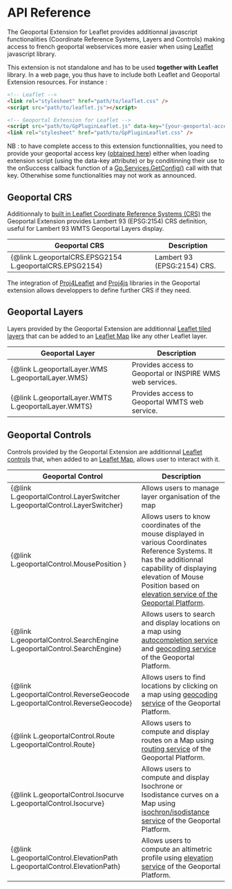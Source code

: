 # API Reference

The Geoportal Extension for Leaflet provides additionnal javascript functionalities (Coordinate Reference Systems, Layers and Controls) making access to french geoportal webservices more easier when using <a href="http://leafletjs.com/" target="_blank">Leaflet</a> javascript library.

This extension is not standalone and has to be used **together with Leaflet** library. In a web page, you thus have to include both Leaflet and Geoportal Extension resources. For instance :


``` html
<!-- Leaflet -->
<link rel="stylesheet" href="path/to/leaflet.css" />
<script src="path/to/leaflet.js"></script>

<!-- Geoportal Extension for Leaflet -->
<script src="path/to/GpPluginLeaflet.js" data-key="{your-geoportal-access-key}"></script>
<link rel="stylesheet" href="path/to/GpPluginLeaflet.css" />
```

NB : to have complete access to this extension functionnalities, you need to provide your geoportal access key (<a href="http://professionnels.ign.fr/ign/contrats" target="_blank">obtained here</a>) either when loading extension script (using the data-key attribute) or by conditinning their use to the onSuccess callback function of a <a href="http://ignf.github.io/geoportal-access-lib/latest/jsdoc/module-Services.html#~getConfig" target="_blank">Gp.Services.GetConfig()</a> call with that key. Otherwhise some functionalities may not work as announced.


## Geoportal CRS

Additionnaly to <a href="http://leafletjs.com/reference.html#icrs" target="_blank">built in Leaflet Coordinate Reference Systems (CRS)</a> the Geoportal Extension provides Lambert 93 (EPSG:2154) CRS definition, useful for Lambert 93 WMTS Geoportal Layers display.

| Geoportal CRS | Description |
| - | - |
| {@link L.geoportalCRS.EPSG2154 L.geoportalCRS.EPSG2154} | Lambert 93 (EPSG:2154) CRS. |

The integration of <a href="http://kartena.github.io/Proj4Leaflet/" target="_blank">Proj4Leaflet</a> and <a href="http://proj4js.org/" target="_blank">Proj4js</a> libraries in the Geoportal extension allows developpers to define further CRS if they need.

## Geoportal Layers

Layers provided by the Geoportal Extension are additionnal <a href="http://leafletjs.com/reference.html#tilelayer" target="_blank">Leaflet tiled layers</a> that can be added to an <a href="http://leafletjs.com/reference.html#map-class" target="_blank">Leaflet Map</a> like any other Leaflet layer.

| Geoportal Layer | Description |
| - | - |
| {@link L.geoportalLayer.WMS L.geoportalLayer.WMS}| Provides access to Geoportal or INSPIRE WMS web services. |
| {@link L.geoportalLayer.WMTS L.geoportalLayer.WMTS} | Provides access to Geoportal WMTS web service. |


## Geoportal Controls

Controls provided by the Geoportal Extension are additionnal <a href="http://leafletjs.com/reference.html#control" target="_blank">Leaflet controls</a> that, when added to an <a href="http://leafletjs.com/reference.html#map-class" target="_blank">Leaflet Map</a>, allows user to interact with it.

| Geoportal Control | Description |
| - | - |
| {@link  L.geoportalControl.LayerSwitcher L.geoportalControl.LayerSwitcher} | Allows users to manage layer organisation of the map |
| {@link  L.geoportalControl.MousePosition } | Allows users to know coordinates of the mouse displayed in various Coordinates Reference Systems. It has the additionnal capability of displaying elevation of Mouse Position based on <a href="https://geoservices.ign.fr/documentation/geoservices/alti.html" target="_blank">elevation service of the Geoportal Platform</a>. |
| {@link L.geoportalControl.SearchEngine L.geoportalControl.SearchEngine} | Allows users to search and display locations on a map using <a href="https://geoservices.ign.fr/documentation/geoservices/autocompletion.html" target="_blank">autocompletion service</a> and <a href="https://geoservices.ign.fr/documentation/geoservices/geocodage.html" target="_blank">geocoding service</a> of the Geoportal Platform. |
| {@link L.geoportalControl.ReverseGeocode L.geoportalControl.ReverseGeocode} | Allows users to find locations by clicking on a map using <a href="https://geoservices.ign.fr/documentation/geoservices/geocodage-inverse.html" target="_blank">geocoding service</a> of the Geoportal Platform. |
| {@link L.geoportalControl.Route L.geoportalControl.Route} | Allows users to compute and display routes on a Map using  <a href="https://geoservices.ign.fr/documentation/geoservices/itineraires.html" target="_blank">routing service</a> of the Geoportal Platform. |
| {@link L.geoportalControl.Isocurve L.geoportalControl.Isocurve} | Allows users to compute and display Isochrone or Isodistance curves on a Map using  <a href="https://geoservices.ign.fr/documentation/geoservices/isochrones.html" target="_blank">isochron/isodistance service</a> of the Geoportal Platform. |
| {@link L.geoportalControl.ElevationPath L.geoportalControl.ElevationPath} | Allows users to compute an altimetric profile using <a href="https://geoservices.ign.fr/documentation/geoservices/alti.html" target="_blank">elevation service</a> of the Geoportal Platform. |
